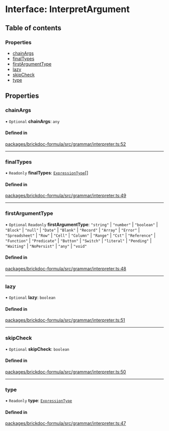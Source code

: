 # Interface: InterpretArgument

## Table of contents

### Properties

- [chainArgs](InterpretArgument.md#chainargs)
- [finalTypes](InterpretArgument.md#finaltypes)
- [firstArgumentType](InterpretArgument.md#firstargumenttype)
- [lazy](InterpretArgument.md#lazy)
- [skipCheck](InterpretArgument.md#skipcheck)
- [type](InterpretArgument.md#type)

## Properties

### <a id="chainargs" name="chainargs"></a> chainArgs

• `Optional` **chainArgs**: `any`

#### Defined in

[packages/brickdoc-formula/src/grammar/interpreter.ts:52](https://github.com/brickdoc/brickdoc/blob/main/packages/brickdoc-formula/src/grammar/interpreter.ts#L52)

---

### <a id="finaltypes" name="finaltypes"></a> finalTypes

• `Readonly` **finalTypes**: [`ExpressionType`](../README.md#expressiontype)[]

#### Defined in

[packages/brickdoc-formula/src/grammar/interpreter.ts:49](https://github.com/brickdoc/brickdoc/blob/main/packages/brickdoc-formula/src/grammar/interpreter.ts#L49)

---

### <a id="firstargumenttype" name="firstargumenttype"></a> firstArgumentType

• `Optional` `Readonly` **firstArgumentType**: `"string"` \| `"number"` \| `"boolean"` \| `"Block"` \| `"null"` \| `"Date"` \| `"Blank"` \| `"Record"` \| `"Array"` \| `"Error"` \| `"Spreadsheet"` \| `"Row"` \| `"Cell"` \| `"Column"` \| `"Range"` \| `"Cst"` \| `"Reference"` \| `"Function"` \| `"Predicate"` \| `"Button"` \| `"Switch"` \| `"literal"` \| `"Pending"` \| `"Waiting"` \| `"NoPersist"` \| `"any"` \| `"void"`

#### Defined in

[packages/brickdoc-formula/src/grammar/interpreter.ts:48](https://github.com/brickdoc/brickdoc/blob/main/packages/brickdoc-formula/src/grammar/interpreter.ts#L48)

---

### <a id="lazy" name="lazy"></a> lazy

• `Optional` **lazy**: `boolean`

#### Defined in

[packages/brickdoc-formula/src/grammar/interpreter.ts:51](https://github.com/brickdoc/brickdoc/blob/main/packages/brickdoc-formula/src/grammar/interpreter.ts#L51)

---

### <a id="skipcheck" name="skipcheck"></a> skipCheck

• `Optional` **skipCheck**: `boolean`

#### Defined in

[packages/brickdoc-formula/src/grammar/interpreter.ts:50](https://github.com/brickdoc/brickdoc/blob/main/packages/brickdoc-formula/src/grammar/interpreter.ts#L50)

---

### <a id="type" name="type"></a> type

• `Readonly` **type**: [`ExpressionType`](../README.md#expressiontype)

#### Defined in

[packages/brickdoc-formula/src/grammar/interpreter.ts:47](https://github.com/brickdoc/brickdoc/blob/main/packages/brickdoc-formula/src/grammar/interpreter.ts#L47)
